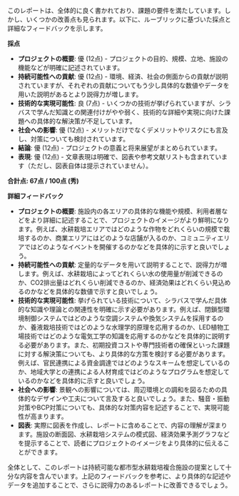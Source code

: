このレポートは、全体的に良く書かれており、課題の要件を満たしています。しかし、いくつかの改善点も見られます。以下に、ルーブリックに基づいた採点と詳細なフィードバックを示します。

**採点**

* **プロジェクトの概要**: 優 (12点) - プロジェクトの目的、規模、立地、施設の機能などが明確に記述されています。
* **持続可能性への貢献**: 優 (12点) - 環境、経済、社会の側面からの貢献が説明されていますが、それぞれの貢献についてもう少し具体的な数値やデータを用いた説明があるとより説得力が増します。
* **技術的な実現可能性**: 良 (7点) - いくつかの技術が挙げられていますが、シラバスで学んだ知識との関連付けがやや弱く、技術的な詳細や実現に向けた課題への具体的な解決策が不足しています。
* **社会への影響**: 優 (12点) - メリットだけでなくデメリットやリスクにも言及し、対策についても検討されています。
* **結論**: 優 (12点) - プロジェクトの意義と将来展望がまとめられています。
* **表現**: 優 (12点) - 文章表現は明確で、図表や参考文献リストも含まれています（ただし、図表自体は提示されていません）。

**合計点: 67点 / 100点 (秀)**

**詳細フィードバック**

* **プロジェクトの概要**: 施設内の各エリアの具体的な機能や規模、利用者層などをより詳細に記述することで、プロジェクトのイメージがより鮮明になります。例えば、水耕栽培エリアではどのような作物をどれくらいの規模で栽培するのか、商業エリアにはどのような店舗が入るのか、コミュニティエリアではどのようなイベントを開催するのかなどを具体的に示すと良いでしょう。
* **持続可能性への貢献**: 定量的なデータを用いて説明することで、説得力が増します。例えば、水耕栽培によってどれくらい水の使用量が削減できるのか、CO2排出量はどれくらい削減できるのか、経済効果はどれくらい見込めるのかなどを具体的な数値で示すと良いでしょう。
* **技術的な実現可能性**: 挙げられている技術について、シラバスで学んだ具体的な知識や理論との関連性を明確に示す必要があります。例えば、閉鎖型環境制御システムではどのような空調システムや換気システムを採用するのか、養液栽培技術ではどのような水理学的原理を応用するのか、LED植物工場技術ではどのような電気工学の知識を応用するのかなどを具体的に説明する必要があります。また、初期投資コストや専門技術者の確保といった課題に対する解決策についても、より具体的な方策を検討する必要があります。例えば、官民連携による資金調達ではどのようなスキームを想定しているのか、地域大学との連携による人材育成ではどのようなプログラムを想定しているのかなどを具体的に示すと良いでしょう。
* **社会への影響**: 景観への影響については、周辺環境との調和を図るための具体的なデザインや工夫について言及すると良いでしょう。また、騒音・振動対策やBCP対策についても、具体的な対策内容を記述することで、実現可能性が高まります。
* **図表**: 実際に図表を作成し、レポートに含めることで、内容の理解が深まります。施設の断面図、水耕栽培システムの模式図、経済効果予測グラフなどを提示することで、読者にプロジェクトのイメージをより具体的に伝えることができます。

全体として、このレポートは持続可能な都市型水耕栽培複合施設の提案として十分な内容を含んでいます。上記のフィードバックを参考に、より具体的な記述やデータを追加することで、さらに説得力のあるレポートに改善できるでしょう。

